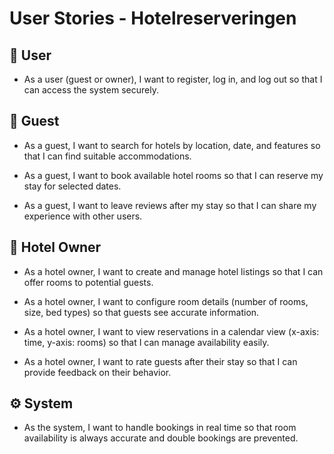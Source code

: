 # User Stories - Hotelreserveringen

## 🔐 User

- As a user (guest or owner), I want to register, log in, and log out so that I can access the system securely.

## 🔎 Guest

- As a guest, I want to search for hotels by location, date, and features so that I can find suitable accommodations.

- As a guest, I want to book available hotel rooms so that I can reserve my stay for selected dates.

- As a guest, I want to leave reviews after my stay so that I can share my experience with other users.

## 🏨 Hotel Owner

- As a hotel owner, I want to create and manage hotel listings so that I can offer rooms to potential guests.

- As a hotel owner, I want to configure room details (number of rooms, size, bed types) so that guests see accurate information.

- As a hotel owner, I want to view reservations in a calendar view (x-axis: time, y-axis: rooms) so that I can manage availability easily.

- As a hotel owner, I want to rate guests after their stay so that I can provide feedback on their behavior.

## ⚙️ System

- As the system, I want to handle bookings in real time so that room availability is always accurate and double bookings are prevented.

